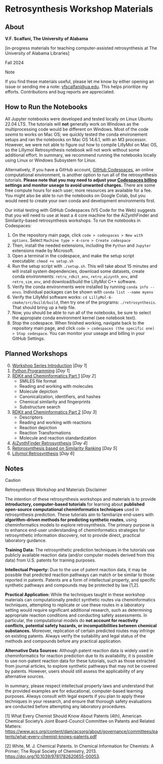 # Retrosynthesis Workshop Materials

## About

**V.F. Scalfani, The University of Alabama**

[in-progress materials for teaching computer-assisted retrosynthesis at The University of Alabama Libraries]

Fall 2024

> [!NOTE]
> If you find these materials useful, please let me know by either opening an issue or sending me a note: vfscalfani@ua.edu. This helps prioritize my efforts. Contributions and bug reports are appreciated.

## How to Run the Notebooks

All Jupyter notebooks were developed and tested locally on Linux Ubuntu 22.04 LTS. The tutorials will **not** generally work on Windows as the multiprocessing code would be different on Windows. Most of the code *seems* to works on Mac OS; we quickly tested the conda environement setups and ran the notebooks on Mac OS 14.6.1, with an M3 processor. However, we were not able to figure out how to compile LillyMol on Mac OS, so the Lillymol Retrosynthesis notebook will not work without some additional effort. In summary, we recommend running the notebooks locally using Linux or Windows Subsystem for Linux.

Alternatively, if you have a GitHub account, [GitHub Codespaces](https://docs.github.com/en/codespaces), an online computational environment, is another option to run all of the retrosynthesis tutorials. **Please note that you may need to adjust your [Codespaces billing](https://docs.github.com/en/billing/managing-billing-for-github-codespaces/about-billing-for-github-codespaces) settings and monitor useage to avoid unwanted charges.** There are some free compute hours for each user; more resources are available for a fee. You might also be able to run the notebooks on Google Colab, but you would need to create your own conda and development environments first.

Our initial testing with GitHub Codespaces (VS Code for the Web) suggests that you will need to use at least a 4 core machine for the AiZynthFinder and Similarity-based retrosynthesis workshops. To run the notebooks in Codespaces:

1. On the repository main page, click `code > codespaces > New with options`. Select `Machine type > 4-core > Create codespace`
2. Then, install the needed extensions, including the `Python` and `Jupyter` extensions made by Microsoft.
3. Open a terminal in the codespace, and make the setup script executable: `chmod +x setup.sh`
4. Run the setup script with `./setup.sh`. This will take about 15 minutes and will install system dependencies, download some datasets, create conda environments: `retro_rdkit_env`, `retro_aizynth_env`, and `retro_sim_env`, and download/build the LillyMol C++ software.
5. Verify the conda environments were installed by running `conda info --envs`. Individual packages can be shown with `conda list --name myenv`
6. Verify the LillyMol software works: `cd LillyMol-6-cmake/src/build/build`, then try one of the programs: `./retrosynthesis`. That should bring up a help file.
7. Now, you should be able to run all of the notebooks, be sure to select the appropiate conda environment kernel (see notebook text).
8. Stop the codespace. When finished working, navigate back to the repository main page, and click `code > codespaces (the specific one) > Stop codespace`. You can monitor your useage and billing in your GitHub Settings.

## Planned Workshops

0. [Workshop Series Introduction](https://github.com/ualibweb/retrosynthesis/blob/main/00_Introduction/workshop_intro.ipynb) [*Day 1*]
1. [Python Programming](https://github.com/ualibweb/retrosynthesis/blob/main/01_Python/python_intro.ipynb) [*Day 1*]
2. [RDKit and Cheminformatics Part 1](https://github.com/ualibweb/retrosynthesis/blob/main/02-03_RDKit_Cheminformatics/rdkit_intro_part_one.ipynb) [*Day 2*]
    - SMILES file format
    - Reading and working with molecules
    - Molecule depiction
    - Canonicalization, identifiers, and hashes
    - Chemical similarity and fingerprints
    - Substructure search
3. [RDKit and Cheminformatics Part 2](https://github.com/ualibweb/retrosynthesis/blob/main/02-03_RDKit_Cheminformatics/rdkit_intro_part_two.ipynb) [*Day 3*]
    - Descriptors
    - Reading and working with reactions
    - Reaction depiction
    - Reaction Transformations
    - Molecule and reaction standardization
4. [AiZynthFinder Retrosynthesis](https://github.com/ualibweb/retrosynthesis/blob/main/04_AiZynthFinder/aizynthfinder_rxn_prediction.ipynb) [*Day 4*]
5. [Retorosynthesis based on Similarity Ranking](https://github.com/ualibweb/retrosynthesis/blob/main/05_Similarity_Based/similarity_based_rxn_prediction.ipynb) [*Day 5*]
6. [Lillymol Retrosynthesis](https://github.com/ualibweb/retrosynthesis/blob/main/06_LillyMol/lillymol_rxn_prediction.ipynb) [*Day 6*]

## Notes

> [!CAUTION]
> Retrosynthesis Workshop and Materials Disclaimer

The intention of these retrosynthesis workshops and materials is to provide **introductory, computer-based tutorials** for learning about **published open-source computational cheminformatics techniques** used in retrosynthesis prediction. These tutorials aim to familiarize end-users with **algorithm-driven methods for predicting synthetic routes**, using cheminformatics models to explore retrosynthesis. The primary purpose is to enhance end-user understanding of cheminformatics strategies for retrosynthetic information discovery, not to provide direct, practical laboratory guidance.

**Training Data:** The retrosynthetic prediction techniques in the tutorials use publicly available reaction data (and/or computer models derived from this data) from U.S. patents for training purposes.

**Intellectual Property:** Due to the use of patent reaction data, it may be possible that predicted reaction pathways can match or be similar to those reported in patents. Patents are a form of intellectual property, and specific synthetic pathways and compounds may be protected by law [1,2].

**Practical Application:** While the techniques taught in these workshop materials can computationally predict synthetic routes via cheminformatics techniques, attempting to replicate or use these routes in a laboratory setting would require significant additional research, such as determining appropriate reaction conditions and conducting safety assessments. In particular, the computational models do **not account for reactivity conflicts, potential safety hazards, or incompatibilities between chemical substances.** Moreover, replication of certain predicted routes may infringe on existing patents. Always verify the suitability and legal status of the methods and compounds before any practical application.

**Alternative Data Sources:** Although patent reaction data is widely used in cheminformatics for reaction prediction due to its availability, it is possible to use non-patent reaction data for these tutorials, such as those extracted from journal articles, to explore synthetic pathways that may not be covered by patents. However, users should still assess the applicability of any alternative sources.

In summary, please respect intellectual property laws and understand that the provided examples are for educational, computer-based learning purposes. Always consult with legal experts if you plan to apply these techniques in your research, and ensure that thorough safety evaluations are conducted before attempting any laboratory procedures.

[1] What Every Chemist Should Know About Patents (4th), American Chemical Society’s Joint Board-Council Committee on Patents and Related Matters: https://www.acs.org/content/dam/acsorg/about/governance/committees/patents/what-every-chemist-knows-patents.pdf

[2] White, M. J. Chemical Patents. In Chemical Information for Chemists: A Primer; The Royal Society of Chemistry, 2013. https://doi.org/10.1039/9781782620655-00053.


